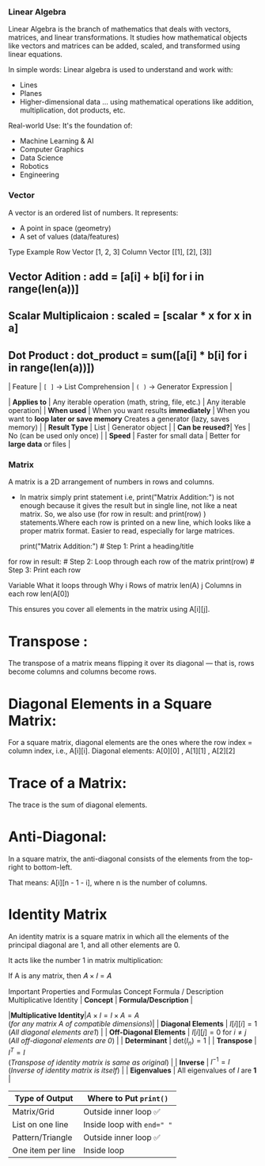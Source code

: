 
### Linear Algebra
Linear Algebra is the branch of mathematics that deals with vectors, matrices, and linear transformations.
It studies how mathematical objects like vectors and matrices can be added, scaled, and transformed using linear equations.

In simple words:
Linear algebra is used to understand and work with:
- Lines
- Planes
- Higher-dimensional data
… using mathematical operations like addition, multiplication, dot products, etc.

Real-world Use:
It's the foundation of:
- Machine Learning & AI
- Computer Graphics
- Data Science
- Robotics
- Engineering

### Vector
A vector is an ordered list of numbers.
It represents:
- A point in space (geometry)
- A set of values (data/features)

Type	        Example
Row Vector	    [1, 2, 3]
Column Vector	[[1], [2], [3]]

## Vector Adition : add = [a[i] + b[i] for i in range(len(a))]

## Scalar Multiplicaion : scaled = [scalar * x for x in a]

## Dot Product : dot_product = sum([a[i] * b[i] for i in range(len(a))])



| Feature           | `[ ]` → List Comprehension             | `( )` → Generator Expression  |

| **Applies to**    | Any iterable operation (math, string, file, etc.) | Any iterable operation|
| **When used**     | When you want results **immediately**  | When you want to **loop later or save memory** 	Creates a generator (lazy, saves memory) |
| **Result Type**   | List                                   | Generator object          |
| **Can be reused?**| Yes                                    | No (can be used only once)    |
| **Speed**         | Faster for small data                  | Better for **large data** or files   |


### Matrix
A matrix is a 2D arrangement of numbers in rows and columns.
- In matrix simply print statement i.e, print("Matrix Addition:") is not enough because it gives the 
  result but in single line, not like a neat matrix.
  So, we also use (for row in result:  and  print(row) ) statements.Where each row is printed on a new line, which looks like a proper matrix format. Easier to read, especially for large matrices.

  print("Matrix Addition:")       # Step 1: Print a heading/title

for row in result:              # Step 2: Loop through each row of the matrix
    print(row)                    # Step 3: Print each row


Variable	          What it loops through	          Why
i	                  Rows of matrix	              len(A)
j	                  Columns in each row	          len(A[0])

This ensures you cover all elements in the matrix using A[i][j].

# Transpose : 
The transpose of a matrix means flipping it over its diagonal — that is, rows become columns and columns become rows.


# Diagonal Elements in a Square Matrix:
For a square matrix, diagonal elements are the ones where the row index = column index, i.e., A[i][i].
Diagonal elements: A[0][0] , A[1][1] , A[2][2] 

# Trace of a Matrix:
The trace is the sum of diagonal elements.

# Anti-Diagonal:
In a square matrix, the anti-diagonal consists of the elements from the top-right to bottom-left.

That means: A[i][n - 1 - i], where n is the number of columns.

# Identity Matrix
An identity matrix is a square matrix in which all the elements of the principal diagonal are 1, and all other elements are 0.

It acts like the number 1 in matrix multiplication:

If A is any matrix, then 𝐴 × 𝐼 = 𝐴

Important Properties and Formulas
Concept	Formula / Description
Multiplicative Identity	
| **Concept**               | **Formula/Description**                                                  |

|**Multiplicative Identity**|$A \times I = I \times A = A$ <br> (*for any matrix A of compatible dimensions*)|
| **Diagonal Elements**     | $I[i][i] = 1$ <br> (*All diagonal elements are1*)                       |
| **Off-Diagonal Elements** | $I[i][j] = 0$ for $i \ne j$ <br> (*All off-diagonal elements are 0*)    |
| **Determinant**           | $\text{det}(I_n) = 1$                                                   |
| **Transpose**             | $I^T = I$ <br> (*Transpose of identity matrix is same as original*)     |
| **Inverse**               | $I^{-1} = I$ <br> (*Inverse of identity matrix is itself*)              |
| **Eigenvalues**           | All eigenvalues of $I$ are **1**                                        |


| Type of Output    | Where to Put `print()`     |
| ----------------- | -------------------------- |
| Matrix/Grid       | Outside inner loop ✅       |
| List on one line  | Inside loop with `end=" "` |
| Pattern/Triangle  | Outside inner loop ✅       |
| One item per line | Inside loop                |
